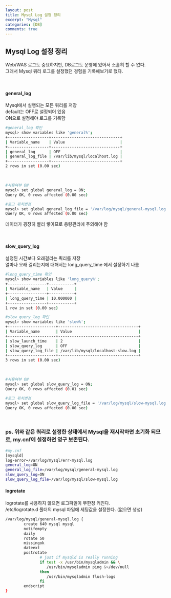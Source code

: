 ```yaml
---
layout: post
title: Mysql Log 설정 정리
excerpt: "Mysql"
categories: [DB]
comments: true
---
```


## Mysql Log 설정 정리
Web/WAS 로그도 중요하지만, DB로그도 운영에 있어서 소홀히 할 수 없다.  
그래서 Mysql 쿼리 로그를 설정했던 경험을 기록해보기로 했다.

<br/>

#### general_log
Mysql에서 실행되는 모든 쿼리를 저장  
default는 OFF로 설정되어 있음  
ON으로 설정해야 로그를 기록함  

```bash
#general_log 확인
mysql> show variables like 'general%';
+------------------+------------------------------+
| Variable_name    | Value                        |
+------------------+------------------------------+
| general_log      | OFF                          |
| general_log_file | /var/lib/mysql/localhost.log |
+------------------+------------------------------+
2 rows in set (0.00 sec)
```

<br/>

```bash
#사용여부 ON
mysql> set global general_log = ON;
Query OK, 0 rows affected (0.00 sec)

#로그 위치변경
mysql> set global general_log_file = '/var/log/mysql/general-mysql.log';
Query OK, 0 rows affected (0.00 sec)
```
데이터가 굉장히 빨리 쌓이므로 용량관리에 주의해야 함

<br/>

#### slow_query_log
설정된 시간보다 오래걸리는 쿼리를 저장  
얼마나 오래 걸리는지에 대해서는 long_query_time 에서 설정하기 나름
```bash
#long_query_time 확인
mysql> show variables like 'long_query%';
+-----------------+-----------+
| Variable_name   | Value     |
+-----------------+-----------+
| long_query_time | 10.000000 |
+-----------------+-----------+
1 row in set (0.00 sec)
```

```bash
#slow_query_log 확인
mysql> show variables like 'slow%';
+---------------------+-----------------------------------+
| Variable_name       | Value                             |
+---------------------+-----------------------------------+
| slow_launch_time    | 2                                 |
| slow_query_log      | OFF                               |
| slow_query_log_file | /var/lib/mysql/localhost-slow.log |
+---------------------+-----------------------------------+
3 rows in set (0.00 sec)
```

<br/>

```bash
#사용여부 ON
mysql> set global slow_query_log = ON;
Query OK, 0 rows affected (0.01 sec)

#로그 위치변경
mysql> set global slow_query_log_file = '/var/log/mysql/slow-mysql.log';
Query OK, 0 rows affected (0.00 sec)
```

<br/>

### ps. 위와 같은 쿼리로 설정한 상태에서 Mysql을 재시작하면 초기화 되므로, my.cnf에 설정하면 영구 보존된다.
```bash
#my.cnf
[mysqld]
log-error=/var/log/mysql/err-mysql.log
general_log=ON
general_log_file=/var/log/mysql/general-mysql.log
slow_query_log=ON
slow_query_log_file=/var/log/mysql/slow-mysql.log
```

#### logrotate
logrotate를 사용하지 않으면 로그파일이 무한정 커진다.  
/etc/logrotate.d 폴더의 mysql 파일에 세팅값을 설정한다. (없으면 생성)  
```bash
/var/log/mysql/general-mysql.log {
        create 640 mysql mysql
        notifempty
        daily
        rotate 50
        missingok
        dateext
        postrotate
               # just if mysqld is really running
               if test -x /usr/bin/mysqladmin && \
                  /usr/bin/mysqladmin ping &>/dev/null
               then
                  /usr/bin/mysqladmin flush-logs
               fi
        endscript
}
```